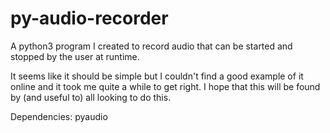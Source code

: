 # py-audio-recorder

A python3 program I created to record audio that can be started and stopped by the user at runtime.

It seems like it should be simple but I couldn't find a good example of it online and it took me quite a while to get right. I hope that this will be found by (and useful to) all looking to do this.

Dependencies: pyaudio